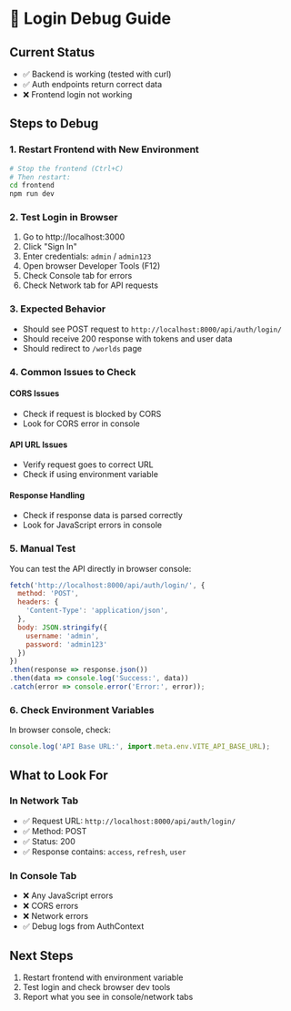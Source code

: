 # 🐛 Login Debug Guide

## Current Status
- ✅ Backend is working (tested with curl)
- ✅ Auth endpoints return correct data
- ❌ Frontend login not working

## Steps to Debug

### 1. Restart Frontend with New Environment
```bash
# Stop the frontend (Ctrl+C)
# Then restart:
cd frontend
npm run dev
```

### 2. Test Login in Browser
1. Go to http://localhost:3000
2. Click "Sign In"
3. Enter credentials: `admin` / `admin123`
4. Open browser Developer Tools (F12)
5. Check Console tab for errors
6. Check Network tab for API requests

### 3. Expected Behavior
- Should see POST request to `http://localhost:8000/api/auth/login/`
- Should receive 200 response with tokens and user data
- Should redirect to `/worlds` page

### 4. Common Issues to Check

#### CORS Issues
- Check if request is blocked by CORS
- Look for CORS error in console

#### API URL Issues
- Verify request goes to correct URL
- Check if using environment variable

#### Response Handling
- Check if response data is parsed correctly
- Look for JavaScript errors in console

### 5. Manual Test
You can test the API directly in browser console:
```javascript
fetch('http://localhost:8000/api/auth/login/', {
  method: 'POST',
  headers: {
    'Content-Type': 'application/json',
  },
  body: JSON.stringify({
    username: 'admin',
    password: 'admin123'
  })
})
.then(response => response.json())
.then(data => console.log('Success:', data))
.catch(error => console.error('Error:', error));
```

### 6. Check Environment Variables
In browser console, check:
```javascript
console.log('API Base URL:', import.meta.env.VITE_API_BASE_URL);
```

## What to Look For

### In Network Tab
- ✅ Request URL: `http://localhost:8000/api/auth/login/`
- ✅ Method: POST
- ✅ Status: 200
- ✅ Response contains: `access`, `refresh`, `user`

### In Console Tab
- ❌ Any JavaScript errors
- ❌ CORS errors
- ❌ Network errors
- ✅ Debug logs from AuthContext

## Next Steps
1. Restart frontend with environment variable
2. Test login and check browser dev tools
3. Report what you see in console/network tabs